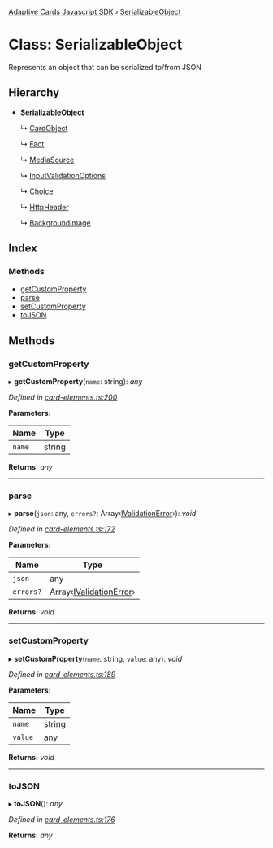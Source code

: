 [Adaptive Cards Javascript SDK](../README.md) › [SerializableObject](serializableobject.md)

# Class: SerializableObject

Represents an object that can be serialized to/from JSON

## Hierarchy

* **SerializableObject**

  ↳ [CardObject](cardobject.md)

  ↳ [Fact](fact.md)

  ↳ [MediaSource](mediasource.md)

  ↳ [InputValidationOptions](inputvalidationoptions.md)

  ↳ [Choice](choice.md)

  ↳ [HttpHeader](httpheader.md)

  ↳ [BackgroundImage](backgroundimage.md)

## Index

### Methods

* [getCustomProperty](serializableobject.md#getcustomproperty)
* [parse](serializableobject.md#parse)
* [setCustomProperty](serializableobject.md#setcustomproperty)
* [toJSON](serializableobject.md#tojson)

## Methods

###  getCustomProperty

▸ **getCustomProperty**(`name`: string): *any*

*Defined in [card-elements.ts:200](https://github.com/microsoft/AdaptiveCards/blob/a61c5fd56/source/nodejs/adaptivecards/src/card-elements.ts#L200)*

**Parameters:**

Name | Type |
------ | ------ |
`name` | string |

**Returns:** *any*

___

###  parse

▸ **parse**(`json`: any, `errors?`: Array‹[IValidationError](../interfaces/ivalidationerror.md)›): *void*

*Defined in [card-elements.ts:172](https://github.com/microsoft/AdaptiveCards/blob/a61c5fd56/source/nodejs/adaptivecards/src/card-elements.ts#L172)*

**Parameters:**

Name | Type |
------ | ------ |
`json` | any |
`errors?` | Array‹[IValidationError](../interfaces/ivalidationerror.md)› |

**Returns:** *void*

___

###  setCustomProperty

▸ **setCustomProperty**(`name`: string, `value`: any): *void*

*Defined in [card-elements.ts:189](https://github.com/microsoft/AdaptiveCards/blob/a61c5fd56/source/nodejs/adaptivecards/src/card-elements.ts#L189)*

**Parameters:**

Name | Type |
------ | ------ |
`name` | string |
`value` | any |

**Returns:** *void*

___

###  toJSON

▸ **toJSON**(): *any*

*Defined in [card-elements.ts:176](https://github.com/microsoft/AdaptiveCards/blob/a61c5fd56/source/nodejs/adaptivecards/src/card-elements.ts#L176)*

**Returns:** *any*
